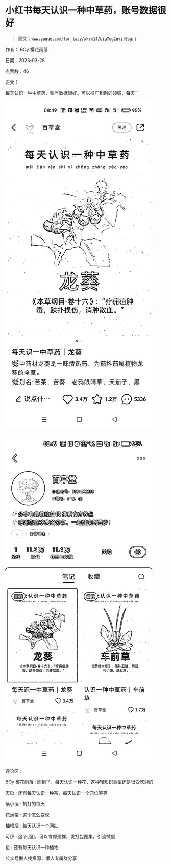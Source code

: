 # 小红书每天认识一种中草药，账号数据很好

> 原文：[`www.yuque.com/for_lazy/xkrm14/bia7qg2uvif0ogrl`](https://www.yuque.com/for_lazy/xkrm14/bia7qg2uvif0ogrl)



作者： BOy 樱花雨落



日期：2023-03-28



点赞数：46



正文：



每天认识一种中草药，账号数据很好。可以推广到别的领域，每天﹉



![](img/4ef6df38b418bee131cbaf7479c7ac14.png)  

![](img/a7623680075b854105b76146766c371b.png)  

评论区：



BOy 樱花雨落 : 刷到了，每天认识一种花，这种轻知识类型还是很受欢迎的



天启 : 还有每天认识一种茶，每天认识一个穴位等等



侯小凌 : 抗打的每天



花满楼 : 这个怎么变现



抽根烟 : 每天认识一个网红



可伊 : 这个[强]，可以考虑建群，发打包图集，引流微信



鱼 : 还有每天认识一种植物



公众号懒人找资源，懒人专属群分享

</ne-p></ne-p>